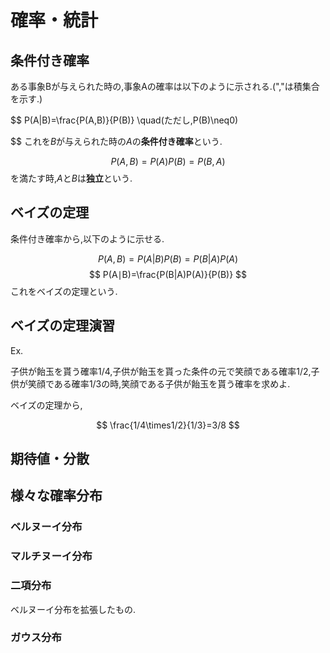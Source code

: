 # 確率・統計
## 条件付き確率
ある事象Bが与えられた時の,事象Aの確率は以下のように示される.(","は積集合を示す.)

$$
P(A|B)=\frac{P(A,B)}{P(B)}  \quad(ただし,P(B)\neq0)

$$
これを$B$が与えられた時の$A$の**条件付き確率**という.

$$
P(A,B)=P(A)P(B)=P(B,A)
$$
を満たす時,$A$と$B$は**独立**という.
## ベイズの定理
条件付き確率から,以下のように示せる.

$$
P(A,B)=P(A|B)P(B)=P(B|A)P(A)
$$
$$
P(A∣B)=\frac{P(B|A)P(A)}{P(B)}
$$
これをベイズの定理という.
## ベイズの定理演習
Ex.

子供が飴玉を貰う確率$1/4$,子供が飴玉を貰った条件の元で笑顔である確率$1/2$,子供が笑顔である確率$1/3$の時,笑顔である子供が飴玉を貰う確率を求めよ.

ベイズの定理から,

$$
\frac{1/4\times1/2}{1/3}=3/8
$$

## 期待値・分散

## 様々な確率分布
### ベルヌーイ分布
### マルチヌーイ分布
### 二項分布
ベルヌーイ分布を拡張したもの.
### ガウス分布